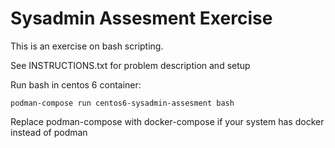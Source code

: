 # Sysadmin Assesment Exercise

This is an exercise on bash scripting. 

See INSTRUCTIONS.txt for problem description and setup 

Run bash in centos 6 container:

```
podman-compose run centos6-sysadmin-assesment bash
```

Replace podman-compose with docker-compose if your system has docker instead of podman